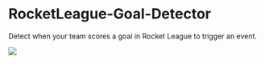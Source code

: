 # RocketLeague-Goal-Detector
Detect when your team scores a goal in Rocket League to trigger an event.


![](https://i7.pngguru.com/preview/810/372/943/rocket-league-logo-t-shirt-rocket-league.jpg)
